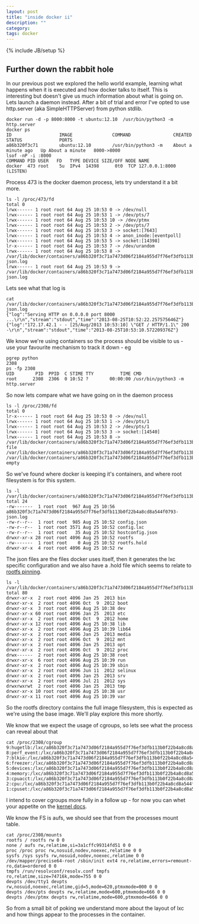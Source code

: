 ```yaml
---
layout: post
title: "inside docker ii"
description: ""
category: 
tags: docker
---
```

{% include JB/setup %}

## Further down the rabbit hole

In our previous post we explored the hello world example, learning what happens when it is executed and how docker talks to itself. This is interesting but doesn't give us much information about what is going on. Lets launch a daemon instead. After a bit of trial and error I've opted to use http.server (aka SimpleHTTPServer) from python stdlib.

```
docker run -d -p 8000:8000 -t ubuntu:12.10  /usr/bin/python3 -m http.server
docker ps
ID                  IMAGE               COMMAND                CREATED              STATUS              PORTS
a86b320f3c71        ubuntu:12.10        /usr/bin/python3 -m    About a minute ago   Up About a minute   8000->8000
lsof -nP -i :8000
COMMAND PID USER   FD   TYPE DEVICE SIZE/OFF NODE NAME
docker  473 root    5u  IPv4  14398      0t0  TCP 127.0.0.1:8000 (LISTEN)
```

Process 473 is the docker daemon process, lets try understand it a bit more.

```
ls -l /proc/473/fd
total 0
lrwx------ 1 root root 64 Aug 25 10:53 0 -> /dev/null
lrwx------ 1 root root 64 Aug 25 10:53 1 -> /dev/pts/7
lrwx------ 1 root root 64 Aug 25 10:53 10 -> /dev/ptmx
lrwx------ 1 root root 64 Aug 25 10:53 2 -> /dev/pts/7
lrwx------ 1 root root 64 Aug 25 10:53 3 -> socket:[7643]
lrwx------ 1 root root 64 Aug 25 10:53 4 -> anon_inode:[eventpoll]
lrwx------ 1 root root 64 Aug 25 10:53 5 -> socket:[14398]
lr-x------ 1 root root 64 Aug 25 10:53 7 -> /dev/urandom
lrwx------ 1 root root 64 Aug 25 10:53 8 -> /var/lib/docker/containers/a86b320f3c71a7473d06f2184a955d7f76ef3dfb113b0f22b4a8cd8a544f0793/a86b320f3c71a7473d06f2184a955d7f76ef3dfb113b0f22b4a8cd8a544f0793-json.log
lrwx------ 1 root root 64 Aug 25 10:53 9 -> /var/lib/docker/containers/a86b320f3c71a7473d06f2184a955d7f76ef3dfb113b0f22b4a8cd8a544f0793/a86b320f3c71a7473d06f2184a955d7f76ef3dfb113b0f22b4a8cd8a544f0793-json.log
```

Lets see what that log is

```
cat /var/lib/docker/containers/a86b320f3c71a7473d06f2184a955d7f76ef3dfb113b0f22b4a8cd8a544f0793/a86b320f3c71a7473d06f2184a955d7f76ef3dfb113b0f22b4a8cd8a544f0793-json.log
{"log":"Serving HTTP on 0.0.0.0 port 8000 ...\r\n","stream":"stdout","time":"2013-08-25T10:52:22.257575646Z"}{"log":"172.17.42.1 - - [25/Aug/2013 10:53:10] \"GET / HTTP/1.1\" 200 -\r\n","stream":"stdout","time":"2013-08-25T10:53:10.572209376Z"}
```

We know we're using containers so the process should be visible to us - use your favourite mechanism to track it down - eg

```
pgrep python
2308
ps -fp 2308
UID        PID  PPID  C STIME TTY          TIME CMD
root      2308  2306  0 10:52 ?        00:00:00 /usr/bin/python3 -m http.server
```

So now lets compare what we have going on in the daemon process

```
ls -l /proc/2308/fd
total 0
lr-x------ 1 root root 64 Aug 25 10:53 0 -> /dev/null
lrwx------ 1 root root 64 Aug 25 10:53 1 -> /dev/pts/1
lrwx------ 1 root root 64 Aug 25 10:53 2 -> /dev/pts/1
lrwx------ 1 root root 64 Aug 25 10:53 3 -> socket:[14540]
lrwx------ 1 root root 64 Aug 25 10:53 8 -> /var/lib/docker/containers/a86b320f3c71a7473d06f2184a955d7f76ef3dfb113b0f22b4a8cd8a544f0793/rootfs.hold
file /var/lib/docker/containers/a86b320f3c71a7473d06f2184a955d7f76ef3dfb113b0f22b4a8cd8a544f0793/rootfs.hold
/var/lib/docker/containers/a86b320f3c71a7473d06f2184a955d7f76ef3dfb113b0f22b4a8cd8a544f0793/rootfs.hold: empty
```

So we've found where docker is keeping it's containers, and where  root filesystem is for this system.

```
ls -l /var/lib/docker/containers/a86b320f3c71a7473d06f2184a955d7f76ef3dfb113b0f22b4a8cd8a544f0793/
total 24
-rw-------  1 root root  967 Aug 25 10:56 a86b320f3c71a7473d06f2184a955d7f76ef3dfb113b0f22b4a8cd8a544f0793-json.log
-rw-r--r--  1 root root  985 Aug 25 10:52 config.json
-rw-r--r--  1 root root 3571 Aug 25 10:52 config.lxc
-rw-r--r--  1 root root   35 Aug 25 10:52 hostconfig.json
drwxr-xr-x 28 root root 4096 Aug 25 10:52 rootfs
-rw-------  1 root root    0 Aug 25 10:52 rootfs.hold
drwxr-xr-x  4 root root 4096 Aug 25 10:52 rw
```

The json files are the files docker uses itself, then it generates the lxc specific configuration and we also have a .hold file which seems to relate to [rootfs pinning](http://www.mail-archive.com/lxc-users@lists.sourceforge.net/msg03536.html).


```
ls -l /var/lib/docker/containers/a86b320f3c71a7473d06f2184a955d7f76ef3dfb113b0f22b4a8cd8a544f0793/rootfs
total 80
drwxr-xr-x  2 root root 4096 Jan 25  2013 bin
drwxr-xr-x  2 root root 4096 Oct  9  2012 boot
drwxr-xr-x  3 root root 4096 Aug 25 10:38 dev
drwxr-xr-x 60 root root 4096 Jan 25  2013 etc
drwxr-xr-x  2 root root 4096 Oct  9  2012 home
drwxr-xr-x 12 root root 4096 Aug 25 10:38 lib
drwxr-xr-x  2 root root 4096 Aug 25 10:39 lib64
drwxr-xr-x  2 root root 4096 Jan 25  2013 media
drwxr-xr-x  2 root root 4096 Oct  9  2012 mnt
drwxr-xr-x  2 root root 4096 Jan 25  2013 opt
drwxr-xr-x  2 root root 4096 Oct  9  2012 proc
drwx------  2 root root 4096 Aug 25 10:38 root
drwxr-xr-x  6 root root 4096 Aug 25 10:39 run
drwxr-xr-x  2 root root 4096 Aug 25 10:39 sbin
drwxr-xr-x  2 root root 4096 Jun 11  2012 selinux
drwxr-xr-x  2 root root 4096 Jan 25  2013 srv
drwxr-xr-x  2 root root 4096 Jul 21  2012 sys
drwxrwxrwt  2 root root 4096 Jan 25  2013 tmp
drwxr-xr-x 10 root root 4096 Aug 25 10:38 usr
drwxr-xr-x 11 root root 4096 Aug 25 10:39 var
```

So the rootfs directory contains the full image filesystem, this is expected as we're using the base image. We'll play explore this more shortly. 

We know that we expect the usage of cgroups, so lets see what the process can reveal about that

```
cat /proc/2308/cgroup
9:hugetlb:/lxc/a86b320f3c71a7473d06f2184a955d7f76ef3dfb113b0f22b4a8cd8a544f0793
8:perf_event:/lxc/a86b320f3c71a7473d06f2184a955d7f76ef3dfb113b0f22b4a8cd8a544f0793
7:blkio:/lxc/a86b320f3c71a7473d06f2184a955d7f76ef3dfb113b0f22b4a8cd8a544f0793
6:freezer:/lxc/a86b320f3c71a7473d06f2184a955d7f76ef3dfb113b0f22b4a8cd8a544f0793
5:devices:/lxc/a86b320f3c71a7473d06f2184a955d7f76ef3dfb113b0f22b4a8cd8a544f0793
4:memory:/lxc/a86b320f3c71a7473d06f2184a955d7f76ef3dfb113b0f22b4a8cd8a544f0793
3:cpuacct:/lxc/a86b320f3c71a7473d06f2184a955d7f76ef3dfb113b0f22b4a8cd8a544f0793
2:cpu:/lxc/a86b320f3c71a7473d06f2184a955d7f76ef3dfb113b0f22b4a8cd8a544f0793
1:cpuset:/lxc/a86b320f3c71a7473d06f2184a955d7f76ef3dfb113b0f22b4a8cd8a544f0793
```

I intend to cover cgroups more fully in a follow up - for now you can whet your appetite on the [kernel docs](https://www.kernel.org/doc/Documentation/cgroups/cgroups.txt).

We know the FS is aufs, we should see that from the processes mount table.

```
cat /proc/2308/mounts
rootfs / rootfs rw 0 0
none / aufs rw,relatime,si=3a1cffc99314fd51 0 0
proc /proc proc rw,nosuid,nodev,noexec,relatime 0 0
sysfs /sys sysfs rw,nosuid,nodev,noexec,relatime 0 0
/dev/mapper/precise64-root /sbin/init ext4 ro,relatime,errors=remount-ro,data=ordered 0 0
tmpfs /run/resolvconf/resolv.conf tmpfs ro,relatime,size=74716k,mode=755 0 0
devpts /dev/tty1 devpts rw,nosuid,noexec,relatime,gid=5,mode=620,ptmxmode=000 0 0
devpts /dev/pts devpts rw,relatime,mode=600,ptmxmode=666 0 0
devpts /dev/ptmx devpts rw,relatime,mode=600,ptmxmode=666 0 0
```

So from a small bit of poking we understand more about the layout of lxc and how things appear to the processes in the container.
